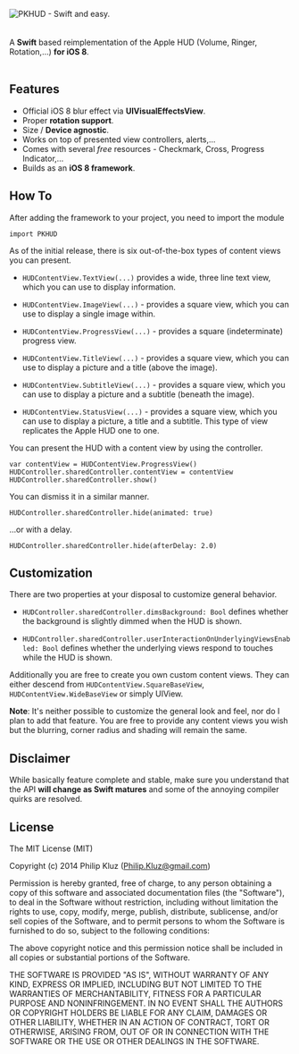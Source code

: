 ![PKHUD - Swift and easy.](https://raw.githubusercontent.com/pkluz/PKHUD/master/README_hero.png)
<br />
<br />
<br />
A **Swift** based reimplementation of the Apple HUD (Volume, Ringer, Rotation,…) **for iOS 8**.
<br />
<br />
## Features
- Official iOS 8 blur effect via **UIVisualEffectsView**.
- Proper **rotation support**.
- Size / **Device agnostic**.
- Works on top of presented view controllers, alerts,...
- Comes with several *free* resources - Checkmark, Cross, Progress Indicator,...
- Builds as an **iOS 8 framework**.

## How To
After adding the framework to your project, you need to import the module
```
import PKHUD
```

As of the initial release, there is six out-of-the-box types of content views you can present. 

- `HUDContentView.TextView(...)`
provides a wide, three line text view, which you can use to display information.

- `HUDContentView.ImageView(...)` - provides a square view, which you can use to display a single image within.

- `HUDContentView.ProgressView(...)` - provides a square (indeterminate) progress view.

- `HUDContentView.TitleView(...)` - provides a square view, which you can use to display a picture and a title (above the image).

- `HUDContentView.SubtitleView(...)` - provides a square view, which you can use to display a picture and a subtitle (beneath the image).

- `HUDContentView.StatusView(...)` - provides a square view, which you can use to display a picture, a title and a subtitle. This type of view replicates the Apple HUD one to one.

You can present the HUD with a content view by using the controller.
```
var contentView = HUDContentView.ProgressView()
HUDController.sharedController.contentView = contentView
HUDController.sharedController.show()
```

You can dismiss it in a similar manner.
```
HUDController.sharedController.hide(animated: true)
```
…or with a delay.
```
HUDController.sharedController.hide(afterDelay: 2.0)
```

## Customization

There are two properties at your disposal to customize general behavior.

- `HUDController.sharedController.dimsBackground: Bool` defines whether the background is slightly dimmed when the HUD is shown.

- `HUDController.sharedController.userInteractionOnUnderlyingViewsEnabled: Bool` defines whether the underlying views respond to touches while the HUD is shown.

Additionally you are free to create you own custom content views. They can either descend from `HUDContentView.SquareBaseView`, `HUDContentView.WideBaseView` or simply UIView.

**Note**: It's neither possible to customize the general look and feel, nor do I plan to add that feature. You are free to provide any content views you wish but the blurring, corner radius and shading will remain the same.

## Disclaimer

While basically feature complete and stable, make sure you understand that the API **will change as Swift matures** and some of the annoying compiler quirks are resolved.

## License

The MIT License (MIT)

Copyright (c) 2014 Philip Kluz (Philip.Kluz@gmail.com)

Permission is hereby granted, free of charge, to any person obtaining a copy
of this software and associated documentation files (the "Software"), to deal
in the Software without restriction, including without limitation the rights
to use, copy, modify, merge, publish, distribute, sublicense, and/or sell
copies of the Software, and to permit persons to whom the Software is
furnished to do so, subject to the following conditions:

The above copyright notice and this permission notice shall be included in all
copies or substantial portions of the Software.

THE SOFTWARE IS PROVIDED "AS IS", WITHOUT WARRANTY OF ANY KIND, EXPRESS OR
IMPLIED, INCLUDING BUT NOT LIMITED TO THE WARRANTIES OF MERCHANTABILITY,
FITNESS FOR A PARTICULAR PURPOSE AND NONINFRINGEMENT. IN NO EVENT SHALL THE
AUTHORS OR COPYRIGHT HOLDERS BE LIABLE FOR ANY CLAIM, DAMAGES OR OTHER
LIABILITY, WHETHER IN AN ACTION OF CONTRACT, TORT OR OTHERWISE, ARISING FROM,
OUT OF OR IN CONNECTION WITH THE SOFTWARE OR THE USE OR OTHER DEALINGS IN THE
SOFTWARE.
